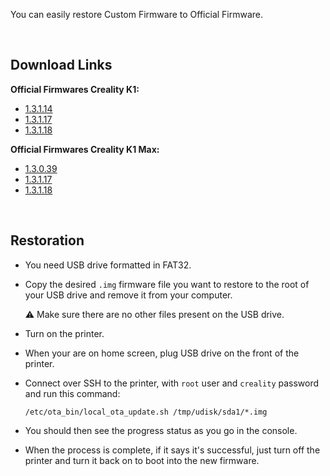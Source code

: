 You can easily restore Custom Firmware to Official Firmware.

<br />

## Download Links

**Official Firmwares Creality K1:**

  - [1.3.1.14](https://drive.google.com/file/d/1bBI3zHbTUC9k4fL1csL5UeDjJXGb0jL4/view?usp=drive_link)
  - [1.3.1.17](https://drive.google.com/file/d/1su1AYxMEVwH11iteAPxSd_4kpJVI9pCm/view?usp=drive_link)
  - [1.3.1.18](https://drive.google.com/file/d/1mgGfbz8nbU8n2UCXNgQCT6aPTHPgn99r/view?usp=drive_link)

**Official Firmwares Creality K1 Max:**

  - [1.3.0.39](https://drive.google.com/file/d/1sAQEguCromdUTqxiB6xMNPTFfYuo-Joj/view?usp=drive_link)
  - [1.3.1.17](https://drive.google.com/file/d/1BFF9GXpCfQW-z_d4nJZgjc2UOY3KTW5S/view?usp=drive_link)
  - [1.3.1.18](https://drive.google.com/file/d/1NnVGyoz21YsibocyXShKSa5A72f68rAU/view?usp=drive_link)

<br />

## Restoration

- You need USB drive formatted in FAT32.

- Copy the desired `.img` firmware file you want to restore to the root of your USB drive and remove it from your computer.

  ⚠ Make sure there are no other files present on the USB drive.

- Turn on the printer.

- When your are on home screen, plug USB drive on the front of the printer.

- Connect over SSH to the printer, with `root` user and `creality` password and run this command:

  ```
  /etc/ota_bin/local_ota_update.sh /tmp/udisk/sda1/*.img
  ```

- You should then see the progress status as you go in the console.

- When the process is complete, if it says it's successful, just turn off the printer and turn it back on to boot into the new firmware.

<br />